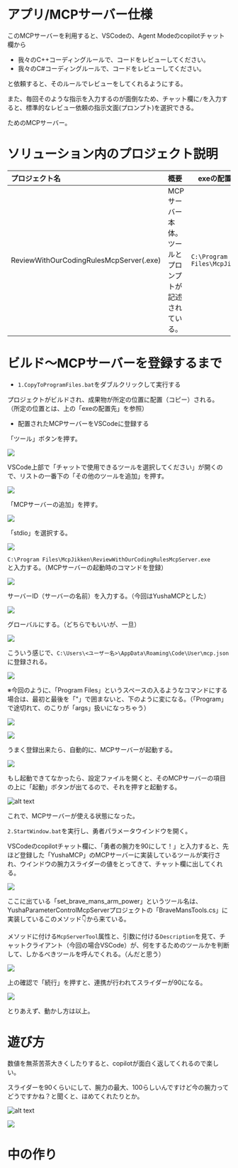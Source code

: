 # アプリ/MCPサーバー仕様

このMCPサーバーを利用すると、VSCodeの、Agent Modeのcopilotチャット欄から

- 我々のC++コーディングルールで、コードをレビューしてください。
- 我々のC#コーディングルールで、コードをレビューしてください。

と依頼すると、そのルールでレビューをしてくれるようにする。

また、毎回そのような指示を入力するのが面倒なため、チャット欄に`/`を入力すると、標準的なレビュー依頼の指示文面(プロンプト)を選択できる。

ためのMCPサーバー。

# ソリューション内のプロジェクト説明

| プロジェクト名                          | 概要                                                      | exeの配置先                  |
| :-------------------------------------- | :-------------------------------------------------------- | ---------------------------- |
| ReviewWithOurCodingRulesMcpServer(.exe) | MCPサーバー本体。<br>ツールとプロンプトが記述されている。 | `C:\Program Files\McpJikken` |

# ビルド～MCPサーバーを登録するまで

* `1.CopyToProgramFiles.bat`をダブルクリックして実行する

プロジェクトがビルドされ、成果物が所定の位置に配置（コピー）される。  
（所定の位置とは、上の「exeの配置先」を参照）

* 配置されたMCPサーバーをVSCodeに登録する

「ツール」ボタンを押す。

![](./images/2025-07-16-23-20-08.png)

VSCode上部で「チャットで使用できるツールを選択してください」が開くので、リストの一番下の「その他のツールを追加」を押す。

![](./images/2025-07-16-23-20-52.png)

「MCPサーバーの追加」を押す。

![](./images/2025-07-16-23-21-46.png)

「stdio」を選択する。

![](./images/2025-07-16-23-23-48.png)

`C:\Program Files\McpJikken\ReviewWithOurCodingRulesMcpServer.exe`  
と入力する。（MCPサーバーの起動時のコマンドを登録）

![](./images/2025-07-16-23-24-44.png)

サーバーID（サーバーの名前）を入力する。（今回はYushaMCPとした）

![](./images/2025-07-16-23-26-14.png)

グローバルにする。（どちらでもいいが、一旦）

![](./images/2025-07-16-23-26-59.png)

こういう感じで、`C:\Users\<ユーザー名>\AppData\Roaming\Code\User\mcp.json`に登録される。

![](./images/2025-07-16-23-29-33.png)

※今回のように、「Program Files」というスペースの入るようなコマンドにする場合は、最初と最後を「"」で囲まないと、下のように変になる。（「Program」で途切れて、のこりが「args」扱いになっちゃう）

![](./images/2025-07-16-23-32-47.png)

![](./images/2025-07-16-23-33-03.png)

うまく登録出来たら、自動的に、MCPサーバーが起動する。

![](./images/2025-07-16-23-35-50.png)

もし起動できてなかったら、設定ファイルを開くと、そのMCPサーバーの項目の上に「起動」ボタンが出てるので、それを押すと起動する。

![alt text](./images/image.png)

これで、MCPサーバーが使える状態になった。

`2.StartWindow.bat`を実行し、勇者パラメータウインドウを開く。

VSCodeのcopilotチャット欄に、「勇者の腕力を90にして！」と入力すると、先ほど登録した「YushaMCP」のMCPサーバーに実装しているツールが実行され、ウインドウの腕力スライダーの値をとってきて、チャット欄に出してくれる。

![](./images/2025-07-16-23-41-42.png)

ここに出ている「set_brave_mans_arm_power」というツール名は、YushaParameterControlMcpServerプロジェクトの「BraveMansTools.cs」に実装しているこのメソッド👇から来ている。

メソッドに付ける`McpServerTool`属性と、引数に付ける`Description`を見て、チャットクライアント（今回の場合VSCode）が、何をするためのツールかを判断して、しかるべきツールを呼んでくれる。（んだと思う）

![](./images/2025-07-16-23-42-36.png)

上の確認で「続行」を押すと、連携が行われてスライダーが90になる。

![](./images/2025-07-16-23-46-34.png)

とりあえず、動かし方は以上。

# 遊び方

数値を無茶苦茶大きくしたりすると、copilotが面白く返してくれるので楽しい。  

スライダーを90くらいにして、腕力の最大、100らしいんですけど今の腕力ってどうですかね？と聞くと、ほめてくれたりとか。

![alt text](./images/image-1.png)


![](./images/2025-07-16-23-50-22.png)

# 中の作り



